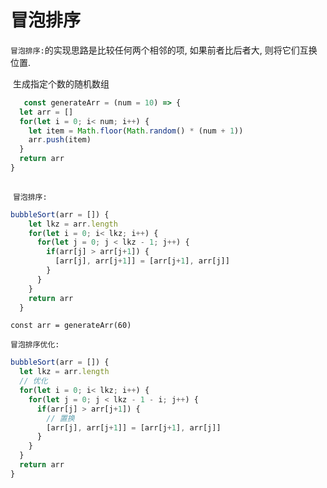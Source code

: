 # 冒泡排序

`冒泡排序:`的实现思路是比较任何两个相邻的项, 如果前者比后者大, 则将它们互换位置.

​    生成指定个数的随机数组

<!--more-->

```js
   const generateArr = (num = 10) => {
  let arr = []
  for(let i = 0; i< num; i++) {
    let item = Math.floor(Math.random() * (num + 1))
    arr.push(item)
  }
  return arr
}
    
```
​      `冒泡排序:`

```js
bubbleSort(arr = []) {
    let lkz = arr.length
    for(let i = 0; i< lkz; i++) {
      for(let j = 0; j < lkz - 1; j++) {
        if(arr[j] > arr[j+1]) {
          [arr[j], arr[j+1]] = [arr[j+1], arr[j]]
        }
      }
    }
    return arr
  }

```

 `const arr = generateArr(60)`

   `冒泡排序优化:`

```js
bubbleSort(arr = []) {
  let lkz = arr.length
  // 优化
  for(let i = 0; i< lkz; i++) {
    for(let j = 0; j < lkz - 1 - i; j++) {
      if(arr[j] > arr[j+1]) {
        // 置换
        [arr[j], arr[j+1]] = [arr[j+1], arr[j]]
      }
    }
  }
  return arr
}
```


